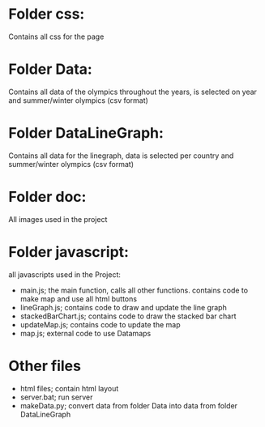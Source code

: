 # Folder css:

Contains all css for the page

# Folder Data:

Contains all data of the olympics throughout the years, is selected on year and summer/winter olympics (csv format)

# Folder DataLineGraph:

Contains all data for the linegraph, data is selected per country and summer/winter olympics (csv format)

# Folder doc:

All images used in the project

# Folder javascript:

all javascripts used in the Project:
- main.js; the main function, calls all other functions. contains code to make map and use all html buttons
- lineGraph.js; contains code to draw and update the line graph
- stackedBarChart.js; contains code to draw the stacked bar chart
- updateMap.js; contains code to update the map
- map.js; external code to use Datamaps

# Other files

- html files; contain html layout
- server.bat; run server
- makeData.py; convert data from folder Data into data from folder DataLineGraph
